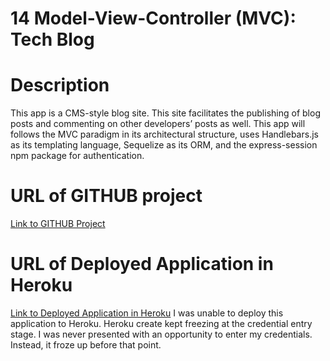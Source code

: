 # 14 Model-View-Controller (MVC): Tech Blog

# Description
This app is a CMS-style blog site.  This site facilitates the publishing of blog posts and commenting on other developers’ posts as well. This app will follows the MVC paradigm in its architectural structure, uses Handlebars.js as its templating language, Sequelize as its ORM, and the express-session npm package for authentication.

# URL of GITHUB project
[Link to GITHUB Project](https://github.com/dtnewby/Tech_Blog)

# URL of Deployed Application in Heroku
[Link to Deployed Application in Heroku](N/A)
I was unable to deploy this application to Heroku.  Heroku create kept freezing at the credential entry stage.  I was never presented with an opportunity to enter my credentials.  Instead, it froze up before that point.